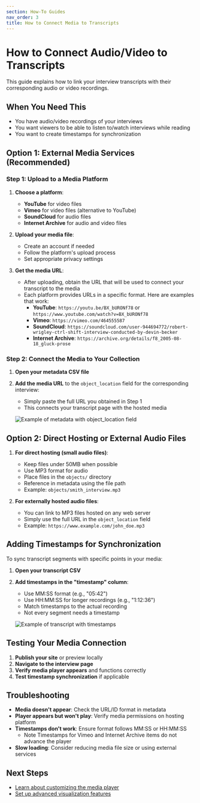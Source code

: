 ```yaml
---
section: How-To Guides
nav_order: 3
title: How to Connect Media to Transcripts
---
```


# How to Connect Audio/Video to Transcripts

This guide explains how to link your interview transcripts with their corresponding audio or video recordings.

## When You Need This

- You have audio/video recordings of your interviews
- You want viewers to be able to listen to/watch interviews while reading
- You want to create timestamps for synchronization

## Option 1: External Media Services (Recommended)

### Step 1: Upload to a Media Platform

1. **Choose a platform**:
   - **YouTube** for video files
   - **Vimeo** for video files (alternative to YouTube)
   - **SoundCloud** for audio files
   - **Internet Archive** for audio and video files

2. **Upload your media file**:
   - Create an account if needed
   - Follow the platform's upload process
   - Set appropriate privacy settings

3. **Get the media URL**:
   - After uploading, obtain the URL that will be used to connect your transcript to the media
   - Each platform provides URLs in a specific format. Here are examples that work:
     - **YouTube**: `https://youtu.be/BX_bURONf78` or `https://www.youtube.com/watch?v=BX_bURONf78`
     - **Vimeo**: `https://vimeo.com/464555587`
     - **SoundCloud**: `https://soundcloud.com/user-944694772/robert-wrigley-ctrl-shift-interview-conducted-by-devin-becker`
     - **Internet Archive**: `https://archive.org/details/f8_2005-08-18_gluck-prose`

### Step 2: Connect the Media to Your Collection

1. **Open your metadata CSV file**
2. **Add the media URL** to the `object_location` field for the corresponding interview:
   - Simply paste the full URL you obtained in Step 1
   - This connects your transcript page with the hosted media

   ![Example of metadata with object_location field](SCREENSHOT_PLACEHOLDER)

## Option 2: Direct Hosting or External Audio Files

1. **For direct hosting (small audio files)**:
   - Keep files under 50MB when possible
   - Use MP3 format for audio
   - Place files in the `objects/` directory
   - Reference in metadata using the file path
   - Example: `objects/smith_interview.mp3`

2. **For externally hosted audio files**:
   - You can link to MP3 files hosted on any web server
   - Simply use the full URL in the `object_location` field
   - Example: `https://www.example.com/john_doe.mp3`

## Adding Timestamps for Synchronization

To sync transcript segments with specific points in your media:

1. **Open your transcript CSV**
2. **Add timestamps in the "timestamp" column**:
   - Use MM:SS format (e.g., "05:42")
   - Use HH:MM:SS for longer recordings (e.g., "1:12:36")
   - Match timestamps to the actual recording
   - Not every segment needs a timestamp

   ![Example of transcript with timestamps](SCREENSHOT_PLACEHOLDER)

## Testing Your Media Connection

1. **Publish your site** or preview locally
2. **Navigate to the interview page**
3. **Verify media player appears** and functions correctly
4. **Test timestamp synchronization** if applicable

## Troubleshooting

- **Media doesn't appear**: Check the URL/ID format in metadata
- **Player appears but won't play**: Verify media permissions on hosting platform
- **Timestamps don't work**: Ensure format follows MM:SS or HH:MM:SS
   - Note Timestamps for Vimeo and Internet Archive items do not advance the player
- **Slow loading**: Consider reducing media file size or using external services

## Next Steps

- [Learn about customizing the media player](../z-old/customize/customization)
- [Set up advanced visualization features](../setup/visualizations)
